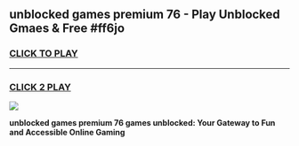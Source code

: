 
## unblocked games premium 76 - Play Unblocked Gmaes & Free #ff6jo
<h3>
<a href="https://news.freeplayer.one?title=unblocked_games_premium_76&ref=26F">CLICK TO PLAY</a></h3>
<hr>

<h3>
<a href="https://news.freeplayer.one?title=unblocked_games_premium_76&ref=26F">CLICK 2 PLAY</a>
  
</h3>

<a href="https://news.freeplayer.one?title=unblocked_games_premium_76&ref=26F/"><img src="https://clearcache.store/games.png"></a>


**unblocked games premium 76 games unblocked: Your Gateway to Fun and Accessible Online Gaming**
